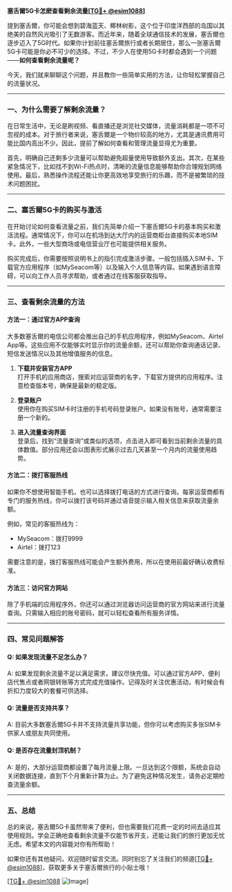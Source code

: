**塞舌爾5G卡怎麽查看剩余流量[[TG💪+ @esim1088](https://t.me/s/esim1088)]**

提到塞舌爾，你可能会想到碧海蓝天、椰林树影，这个位于印度洋西部的岛国以其绝美的自然风光吸引了无数游客。而近年来，随着全球通信技术的发展，塞舌爾也逐步迈入了5G时代。如果你计划前往塞舌爾旅行或者长期居住，那么一张塞舌爾5G卡可能是你必不可少的选择。不过，不少人在使用5G卡时都会遇到一个问题——**如何查看剩余流量呢？**

今天，我们就来聊聊这个问题，并且教你一些简单实用的方法，让你轻松掌握自己的流量状况。

---

### 一、为什么需要了解剩余流量？

在日常生活中，无论是刷视频、看直播还是浏览社交媒体，流量消耗都是一项不可忽视的成本。对于旅行者来说，塞舌爾是一个物价较高的地方，尤其是通讯费用可能比国内高出不少。因此，提前了解如何查看和管理流量显得尤为重要。

首先，明确自己还剩多少流量可以帮助避免超量使用导致额外支出。其次，在某些紧急情况下，比如找不到Wi-Fi热点时，清晰的流量信息能够帮助你合理规划网络使用。最后，熟悉操作流程还能让你更高效地享受旅行的乐趣，而不是被繁琐的技术问题困扰。

---

### 二、塞舌爾5G卡的购买与激活

在开始讨论如何查看流量之前，我们先简单介绍一下塞舌爾5G卡的基本购买和激活流程。通常情况下，你可以在机场到达大厅内的运营商柜台直接购买本地SIM卡。此外，一些大型商场或电信营业厅也可能提供相关服务。

购买完成后，你需要按照说明书上的指引完成激活步骤。一般包括插入SIM卡、下载官方应用程序（如MySeacom等）以及输入个人信息等内容。如果遇到语言障碍，可以向工作人员寻求帮助，或者通过在线客服获取指导。

---

### 三、查看剩余流量的方法

#### 方法一：通过官方APP查询
大多数塞舌爾的电信公司都会推出自己的手机应用程序，例如MySeacom、Airtel App等。这些应用不仅能够实时显示你的流量余额，还可以帮助你查询通话记录、短信发送情况以及其他增值服务的信息。

1. **下载并安装官方APP**  
   打开手机的应用商店，搜索对应运营商的名字，下载官方提供的应用程序。注意检查版本号，确保是最新的稳定版。

2. **登录账户**  
   使用你在购买SIM卡时注册的手机号码登录账户。如果没有账号，通常需要注册一个新的。

3. **进入流量查询界面**  
   登录后，找到“流量查询”或类似的选项，点击进入即可看到当前剩余流量的具体数值。部分应用还会以图表形式展示过去几天甚至一个月内的流量使用趋势。

#### 方法二：拨打客服热线
如果你不想使用智能手机，也可以选择拨打电话的方式进行查询。每家运营商都有专门的服务热线，你可以拨打该号码并通过语音提示输入相关信息来获取流量余额。

例如，常见的客服热线为：
- MySeacom：拨打9999
- Airtel：拨打123

需要注意的是，拨打客服热线可能会产生额外费用，所以在使用前最好确认收费标准。

#### 方法三：访问官方网站
除了手机端的应用程序外，你还可以通过浏览器访问运营商的官方网站来进行流量查询。只需输入相应的账号密码，就可以轻松查看所有服务详情。

---

### 四、常见问题解答

#### Q: 如果发现流量不足怎么办？
A: 如果发现剩余流量不足以满足需求，建议尽快充值。可以通过官方APP、便利店代售点或者网银转账等方式完成充值操作。记得及时关注优惠活动，有时候会有折扣力度较大的套餐可供选择。

#### Q: 流量是否支持共享？
A: 目前大多数塞舌爾5G卡并不支持流量共享功能，但你可以考虑购买多张SIM卡供家人或朋友共同使用。

#### Q: 是否存在流量封顶机制？
A: 是的，大部分运营商都设置了每月流量上限。一旦达到这个限额，系统会自动关闭数据连接，直到下个月重新计算为止。为了避免这种情况发生，请务必定期检查流量余额。

---

### 五、总结

总的来说，塞舌爾5G卡虽然带来了便利，但也需要我们花费一定的时间去适应其使用规则。学会正确地查看剩余流量不仅能节省开支，还能让我们的旅行更加无忧无虑。希望本文的内容能对你有所帮助！

如果你还有其他疑问，欢迎随时留言交流。同时别忘了关注我们的频道[[TG💪+ @esim1088](https://t.me/s/esim1088)]，获取更多关于塞舌爾旅行的小贴士哦！

[[TG💪+ @esim1088](https://t.me/s/esim1088) ![Image](https://i.postimg.cc/4NQfJmqS/Snipaste-2025-05-13-00-14-12.png)]
